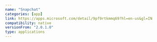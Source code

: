 ```yaml
---
name: "Snapchat"
categories: [app]
link: https://apps.microsoft.com/detail/9pf9rtkmmq69?hl=en-us&gl=IN
compatibility: native
versionFrom: "2.0.1.0"
type: applications
---
```


